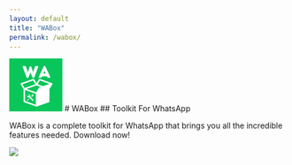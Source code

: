 ```yaml
---
layout: default
title: "WABox"
permalink: /wabox/
---
```


<img class="app-icon" src="/images/wabox-icon.png"/>
# WABox
## Toolkit For WhatsApp

WABox is a complete toolkit for WhatsApp that brings you all the incredible features needed. Download now!

<div><a class="app-link" id="googleLink" href="https://play.google.com/store/apps/details?id=com.wabox"><img class="app-icon" src="/images/badgegoogleplay.png"/></a></div>
